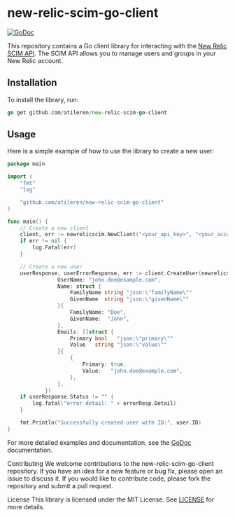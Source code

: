 # new-relic-scim-go-client

[![GoDoc](https://godoc.org/github.com/atileren/new-relic-scim-go-client?status.svg)](https://godoc.org/github.com/atileren/new-relic-scim-go-client)

This repository contains a Go client library for interacting with the [New Relic SCIM API](https://docs.newrelic.com/docs/apis/scim-api). The SCIM API allows you to manage users and groups in your New Relic account.

## Installation

To install the library, run:
```go
go get github.com/atileren/new-relic-scim-go-client
```


## Usage

Here is a simple example of how to use the library to create a new user:

```go
package main

import (
	"fmt"
	"log"

	"github.com/atileren/new-relic-scim-go-client"
)

func main() {
	// Create a new client
	client, err := newrelicscim.NewClient("<your_api_key>", "<your_account_id>")
	if err != nil {
		log.Fatal(err)
	}

	// Create a new user
	userResponse, userErrorResponse, err := client.CreateUser(newrelicscim.User{
				UserName: "john.doe@example.com",
				Name: struct {
					FamilyName string "json:\"familyName\""
					GivenName  string "json:\"givenName\""
				}{
					FamilyName: "Doe",
					GivenName:  "John",
				},
				Emails: []struct {
					Primary bool   "json:\"primary\""
					Value   string "json:\"value\""
				}{
					{
						Primary: true,
						Value:   "john.doe@example.com",
					},
				},
			})
	if userResponse.Status != "" {
		log.fatal("error detail: " + errorResp.Detail)
	}

	fmt.Println("Successfully created user with ID:", user.ID)
}
```

For more detailed examples and documentation, see the [GoDoc](https://godoc.org/github.com/atileren/new-relic-scim-go-client) documentation.

Contributing
We welcome contributions to the new-relic-scim-go-client repository. If you have an idea for a new feature or bug fix, please open an issue to discuss it. If you would like to contribute code, please fork the repository and submit a pull request.

License
This library is licensed under the MIT License. See [LICENSE](https://github.com/atileren/new-relic-scim-go-client/blob/main/LICENSE) for more details.



